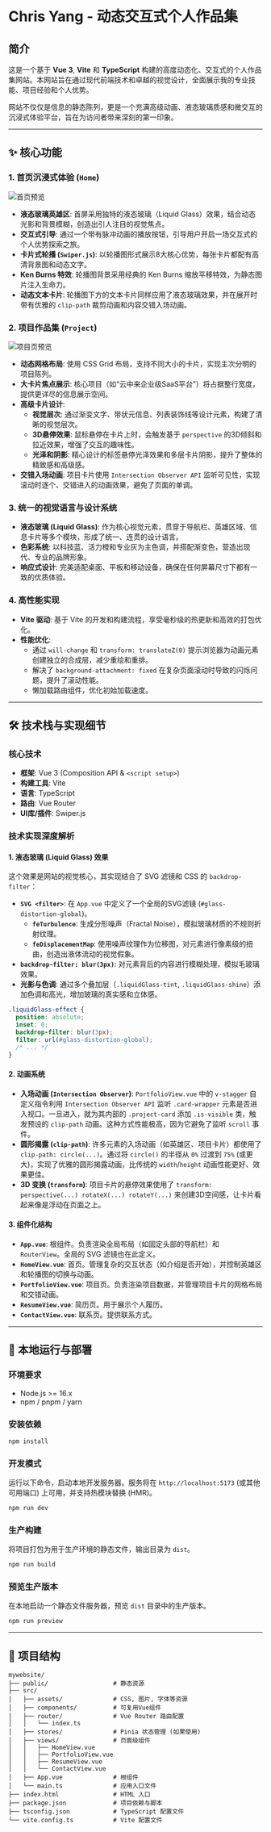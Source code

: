 # Chris Yang - 动态交互式个人作品集

## 简介

这是一个基于 **Vue 3**, **Vite** 和 **TypeScript** 构建的高度动态化、交互式的个人作品集网站。本网站旨在通过现代前端技术和卓越的视觉设计，全面展示我的专业技能、项目经验和个人优势。

网站不仅仅是信息的静态陈列，更是一个充满高级动画、液态玻璃质感和微交互的沉浸式体验平台，旨在为访问者带来深刻的第一印象。


---

## ✨ 核心功能

### 1. **首页沉浸式体验 (`Home`)**

![首页预览](public/homepre.png)

- **液态玻璃英雄区**: 首屏采用独特的液态玻璃（Liquid Glass）效果，结合动态光影和背景模糊，创造出引人注目的视觉焦点。
- **交互式引导**: 通过一个带有脉冲动画的播放按钮，引导用户开启一场交互式的个人优势探索之旅。
- **卡片式轮播 (`Swiper.js`)**: 以轮播图形式展示8大核心优势，每张卡片都配有高清背景图和动态文字。
- **Ken Burns 特效**: 轮播图背景采用经典的 Ken Burns 缩放平移特效，为静态图片注入生命力。
- **动态文本卡片**: 轮播图下方的文本卡片同样应用了液态玻璃效果，并在展开时带有优雅的 `clip-path` 裁剪动画和内容交错入场动画。

### 2. **项目作品集 (`Project`)**

![项目页预览](public/projectpre.png)

- **动态网格布局**: 使用 CSS Grid 布局，支持不同大小的卡片，实现主次分明的项目陈列。
- **大卡片焦点展示**: 核心项目（如“云中来企业级SaaS平台”）将占据整行宽度，提供更详尽的信息展示空间。
- **高级卡片设计**:
    - **视觉层次**: 通过渐变文字、带状元信息、列表装饰线等设计元素，构建了清晰的视觉层次。
    - **3D悬停效果**: 鼠标悬停在卡片上时，会触发基于 `perspective` 的3D倾斜和拉近效果，增强了交互的趣味性。
    - **光泽和阴影**: 精心设计的标签悬停光泽效果和多层卡片阴影，提升了整体的精致感和高级感。
- **交错入场动画**: 项目卡片使用 `Intersection Observer API` 监听可见性，实现滚动时逐个、交错进入的动画效果，避免了页面的单调。

### 3. **统一的视觉语言与设计系统**
- **液态玻璃 (Liquid Glass)**: 作为核心视觉元素，贯穿于导航栏、英雄区域、信息卡片等多个模块，形成了统一、连贯的设计语言。
- **色彩系统**: 以科技蓝、活力橙和专业灰为主色调，并搭配渐变色，营造出现代、专业的品牌形象。
- **响应式设计**: 完美适配桌面、平板和移动设备，确保在任何屏幕尺寸下都有一致的优质体验。

### 4. **高性能实现**
- **Vite 驱动**: 基于 Vite 的开发和构建流程，享受毫秒级的热更新和高效的打包优化。
- **性能优化**:
    - 通过 `will-change` 和 `transform: translateZ(0)` 提示浏览器为动画元素创建独立的合成层，减少重绘和重排。
    - 解决了 `background-attachment: fixed` 在复杂页面滚动时导致的闪烁问题，提升了滚动性能。
    - 懒加载路由组件，优化初始加载速度。

---

## 🛠️ 技术栈与实现细节

### **核心技术**
- **框架**: Vue 3 (Composition API & `<script setup>`)
- **构建工具**: Vite
- **语言**: TypeScript
- **路由**: Vue Router
- **UI库/插件**: Swiper.js

### **技术实现深度解析**

#### **1. 液态玻璃 (Liquid Glass) 效果**
这个效果是网站的视觉核心，其实现结合了 SVG 滤镜和 CSS 的 `backdrop-filter`：
- **`SVG <filter>`**: 在 `App.vue` 中定义了一个全局的SVG滤镜 (`#glass-distortion-global`)。
    - **`feTurbulence`**: 生成分形噪声（Fractal Noise），模拟玻璃材质的不规则折射纹理。
    - **`feDisplacementMap`**: 使用噪声纹理作为位移图，对元素进行像素级的扭曲，创造出液体流动的视觉假象。
- **`backdrop-filter: blur(3px)`**: 对元素背后的内容进行模糊处理，模拟毛玻璃效果。
- **光影与色调**: 通过多个叠加层（`.liquidGlass-tint`, `.liquidGlass-shine`）添加色调和高光，增加玻璃的真实感和立体感。

```css
.liquidGlass-effect {
  position: absolute;
  inset: 0;
  backdrop-filter: blur(3px);
  filter: url(#glass-distortion-global);
  /* ... */
}
```

#### **2. 动画系统**
- **入场动画 (`Intersection Observer`)**: `PortfolioView.vue` 中的 `v-stagger` 自定义指令利用 `Intersection Observer API` 监听 `.card-wrapper` 元素是否进入视口。一旦进入，就为其内部的 `.project-card` 添加 `.is-visible` 类，触发预设的 `clip-path` 动画。这种方式性能极高，因为它避免了监听 `scroll` 事件。
- **圆形揭露 (`clip-path`)**: 许多元素的入场动画（如英雄区、项目卡片）都使用了 `clip-path: circle(...)`。通过将 `circle()` 的半径从 `0%` 过渡到 `75%` (或更大)，实现了优雅的圆形揭露动画，比传统的 `width`/`height` 动画性能更好、效果更佳。
- **3D 变换 (`transform`)**: 项目卡片的悬停效果使用了 `transform: perspective(...) rotateX(...) rotateY(...)` 来创建3D空间感，让卡片看起来像是浮动在页面之上。

#### **3. 组件化结构**
- **`App.vue`**: 根组件。负责渲染全局布局（如固定头部的导航栏）和 `RouterView`。全局的 SVG 滤镜也在此定义。
- **`HomeView.vue`**: 首页。管理复杂的交互状态（如介绍是否开始），并控制英雄区和轮播图的切换与动画。
- **`PortfolioView.vue`**: 项目页。负责渲染项目数据，并管理项目卡片的网格布局和交错动画。
- **`ResumeView.vue`**: 简历页。用于展示个人履历。
- **`ContactView.vue`**: 联系页。提供联系方式。

---

## 🚀 本地运行与部署

### **环境要求**
- Node.js >= 16.x
- npm / pnpm / yarn

### **安装依赖**
```bash
npm install
```

### **开发模式**
运行以下命令，启动本地开发服务器。服务将在 `http://localhost:5173` (或其他可用端口) 上可用，并支持热模块替换 (HMR)。
```bash
npm run dev
```

### **生产构建**
将项目打包为用于生产环境的静态文件，输出目录为 `dist`。
```bash
npm run build
```

### **预览生产版本**
在本地启动一个静态文件服务器，预览 `dist` 目录中的生产版本。
```bash
npm run preview
```

---
## 📁 项目结构
```
mywebsite/
├── public/                  # 静态资源
├── src/
│   ├── assets/              # CSS, 图片, 字体等资源
│   ├── components/          # 可复用Vue组件
│   ├── router/              # Vue Router 路由配置
│   │   └── index.ts
│   ├── stores/              # Pinia 状态管理 (如果使用)
│   ├── views/               # 页面级组件
│   │   ├── HomeView.vue
│   │   ├── PortfolioView.vue
│   │   ├── ResumeView.vue
│   │   └── ContactView.vue
│   ├── App.vue              # 根组件
│   └── main.ts              # 应用入口文件
├── index.html               # HTML 入口
├── package.json             # 项目依赖与脚本
├── tsconfig.json            # TypeScript 配置文件
└── vite.config.ts           # Vite 配置文件
```
